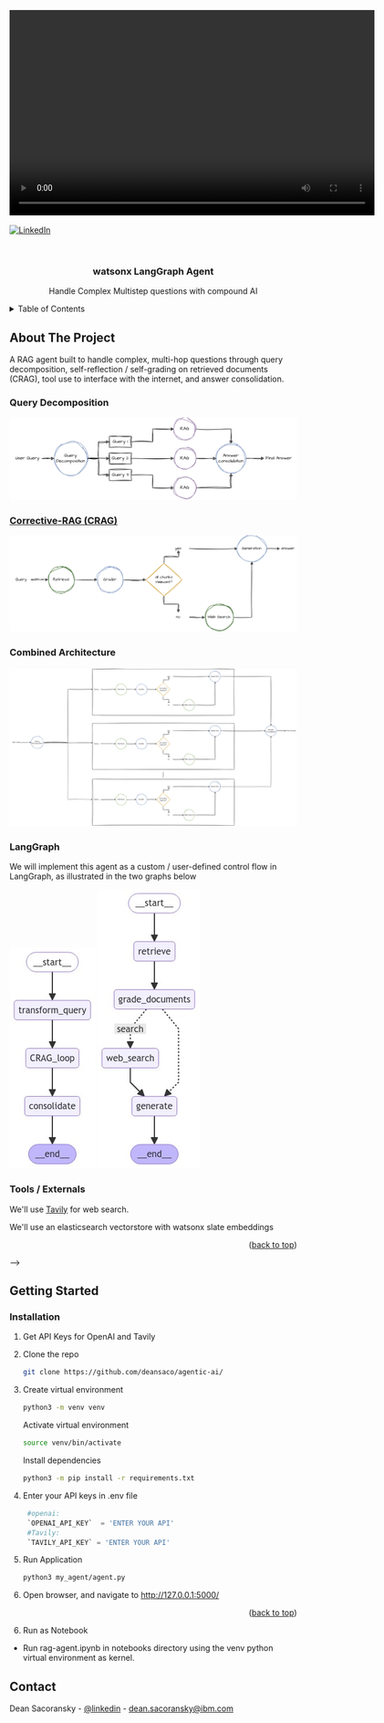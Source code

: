 <!-- Improved compatibility of back to top link: See: https://github.com/othneildrew/Best-README-Template/pull/73 -->
<a id="readme-top"></a>
<!--
*** Thanks for checking out the Best-README-Template. If you have a suggestion
*** that would make this better, please fork the repo and create a pull request
*** or simply open an issue with the tag "enhancement".
*** Don't forget to give the project a star!
*** Thanks again! Now go create something AMAZING! :D
-->

<!-- PROJECT VIDEO -->
<div align="center">
  <video width="640" height="360" controls>
    <source src="img/demo.mov" type="video/quicktime">
  </video>
</div>


<!-- PROJECT SHIELDS -->
<!--
*** I'm using markdown "reference style" links for readability.
*** Reference links are enclosed in brackets [ ] instead of parentheses ( ).
*** See the bottom of this document for the declaration of the reference variables
*** for contributors-url, forks-url, etc. This is an optional, concise syntax you may use.
*** https://www.markdownguide.org/basic-syntax/#reference-style-links
-->
[![LinkedIn][linkedin-shield]][linkedin-url]



<!-- PROJECT LOGO -->
<br />
<div align="center">
  <!-- <a href="https://github.ibm.com/Dean-Sacoransky/agenticai">
    <img src="img/logo.drawio.png" alt="Logo" width="80" height="80">
  </a> -->

  <h3 align="center">watsonx LangGraph Agent</h3>

  <p align="center">
    Handle Complex Multistep questions with compound AI
    <br />
  </p>
</div>



<!-- TABLE OF CONTENTS -->
<details>
  <summary>Table of Contents</summary>
  <ol>
    <li>
      <a href="#about-the-project">About The Project</a>
    </li>
    <li>
      <a href="#getting-started">Getting Started</a>
      <ul>
        <li><a href="#installation">Installation</a></li>
      </ul>
    </li>
    <li><a href="#contact">Contact</a></li>
  </ol>
</details>



<!-- ABOUT THE PROJECT -->
## About The Project

A RAG agent built to handle complex, multi-hop questions through query decomposition, self-reflection / self-grading on retrieved documents (CRAG), tool use to interface with the internet, and answer consolidation. 

### Query Decomposition
![query](img/query-decomp.png)

### [Corrective-RAG (CRAG)](https://arxiv.org/abs/2401.15884) 
![CRAG](img/CRAG1.png)

### Combined Architecture
![system](img/system.png)

### LangGraph
We will implement this agent as a custom / user-defined control flow in LangGraph, as illustrated in the two graphs below

![agent](img/agent.jpg)
![CRAG_graph](img/CRAG_graph.jpg)

### Tools / Externals
We'll use [Tavily](https://python.langchain.com/v0.2/docs/integrations/tools/tavily_search/) for web search.

We'll use an elasticsearch vectorstore with watsonx slate embeddings

<p align="right">(<a href="#readme-top">back to top</a>)</p>



<!-- ### Built With

* [![Next][Next.js]][Next-url]
* [![React][React.js]][React-url]
* [![Vue][Vue.js]][Vue-url]
* [![Angular][Angular.io]][Angular-url]
* [![Svelte][Svelte.dev]][Svelte-url]
* [![Laravel][Laravel.com]][Laravel-url]
* [![Bootstrap][Bootstrap.com]][Bootstrap-url]
* [![JQuery][JQuery.com]][JQuery-url] --> -->

<!-- <p align="right">(<a href="#readme-top">back to top</a>)</p>



<!-- GETTING STARTED -->
## Getting Started

### Installation

1. Get API Keys for OpenAI and Tavily
2. Clone the repo
   ```bash
   git clone https://github.com/deansaco/agentic-ai/
   ```
3. Create virtual environment

    ```bash
    python3 -m venv venv
    ```

    Activate virtual environment

    ```bash
    source venv/bin/activate
    ```

    Install dependencies
    ```bash
    python3 -m pip install -r requirements.txt
    ```

4. Enter your API keys in .env file 
   ```python
    #openai:
    `OPENAI_API_KEY`  = 'ENTER YOUR API'
    #Tavily:
    `TAVILY_API_KEY` = 'ENTER YOUR API'
   ```
5. Run Application
    ```bash
    python3 my_agent/agent.py
    ```
6. Open browser, and navigate to http://127.0.0.1:5000/
<p align="right">(<a href="#readme-top">back to top</a>)</p>

6. Run as Notebook
- Run rag-agent.ipynb in notebooks directory using the venv python virtual environment as kernel.


<!-- CONTACT -->
## Contact

Dean Sacoransky - [@linkedin](https://www.linkedin.com/in/dean-sacoransky-6a671119a/) - dean.sacoransky@ibm.com


<!-- MARKDOWN LINKS & IMAGES -->
<!-- https://www.markdownguide.org/basic-syntax/#reference-style-links -->
[contributors-shield]: https://img.shields.io/github/contributors/othneildrew/Best-README-Template.svg?style=for-the-badge
[contributors-url]: https://github.com/othneildrew/Best-README-Template/graphs/contributors
[forks-shield]: https://img.shields.io/github/forks/othneildrew/Best-README-Template.svg?style=for-the-badge
[forks-url]: https://github.com/othneildrew/Best-README-Template/network/members
[stars-shield]: https://img.shields.io/github/stars/othneildrew/Best-README-Template.svg?style=for-the-badge
[stars-url]: https://github.com/othneildrew/Best-README-Template/stargazers
[issues-shield]: https://img.shields.io/github/issues/othneildrew/Best-README-Template.svg?style=for-the-badge
[issues-url]: https://github.com/othneildrew/Best-README-Template/issues
[license-shield]: https://img.shields.io/github/license/othneildrew/Best-README-Template.svg?style=for-the-badge
[license-url]: https://github.com/othneildrew/Best-README-Template/blob/master/LICENSE.txt
[linkedin-shield]: https://img.shields.io/badge/-LinkedIn-black.svg?style=for-the-badge&logo=linkedin&colorB=555
[linkedin-url]: https://www.linkedin.com/in/dean-sacoransky-6a671119a/
[product-screenshot]: images/screenshot.png
[Next.js]: https://img.shields.io/badge/next.js-000000?style=for-the-badge&logo=nextdotjs&logoColor=white
